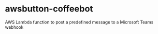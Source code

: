 # awsbutton-coffeebot
AWS Lambda function to post a predefined message to a Microsoft Teams webhook
